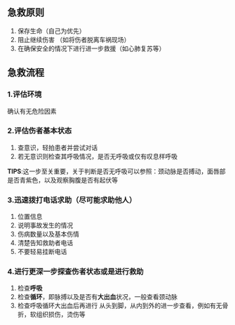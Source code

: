 ## 急救原则
1. 保存生命（自己为优先）
2. 阻止继续伤害 （如将伤者脱离车祸现场）
3. 在确保安全的情况下进行进一步救援（如心肺复苏等）
## 急救流程
### 1.评估环境

确认有无危险因素

### 2.评估伤者基本状态

1. 查意识，轻拍患者并尝试对话
2. 若无意识则检查其呼吸情况，是否无呼吸或仅有叹息样呼吸

**TIPS**:这一步至关重要，关于判断是否无呼吸可以参照：颈动脉是否搏动，面唇部是否青紫色，以及观察胸腹是否有起伏等

### 3.迅速拨打电话求助（尽可能求助他人）

1. 位置信息
2. 说明事故发生的情况
3. 伤病数量以及基本伤情
4. 清楚告知救助者电话
5. 不要轻易挂断电话

### 4.进行更深一步探查伤者状态或是进行救助

1. 检查**呼吸**
2. 检查**循环**，即脉搏以及是否有**大出血**状况，一般查看颈动脉
3. 检查呼吸循环大出血后再进行 从头到脚，从内到外的进一步查看，例如有无骨折，软组织损伤，烫伤等